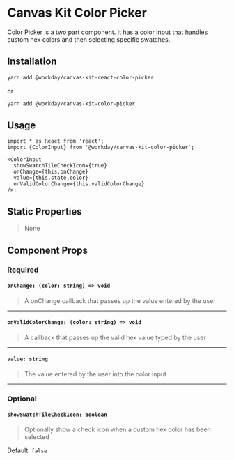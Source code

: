 # Canvas Kit Color Picker

Color Picker is a two part component. It has a color input that handles custom hex colors and then
selecting specific swatches.

## Installation

```sh
yarn add @workday/canvas-kit-react-color-picker
```

or

```sh
yarn add @workday/canvas-kit-color-picker
```

## Usage

```tsx
import * as React from 'react';
import {ColorInput} from '@workday/canvas-kit-color-picker';

<ColorInput
  showSwatchTileCheckIcon={true}
  onChange={this.onChange}
  value={this.state.color}
  onValidColorChange={this.validColorChange}
/>;
```

## Static Properties

> None

## Component Props

### Required

#### `onChange: (color: string) => void`

> A onChange callback that passes up the value entered by the user

---

#### `onValidColorChange: (color: string) => void`

> A callback that passes up the valid hex value typed by the user

---

#### `value: string`

> The value entered by the user into the color input

---

### Optional

#### `showSwatchTileCheckIcon: boolean`

> Optionally show a check icon when a custom hex color has been selected

Default: `false`
